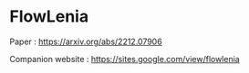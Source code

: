 # FlowLenia

Paper : https://arxiv.org/abs/2212.07906

Companion website : https://sites.google.com/view/flowlenia
